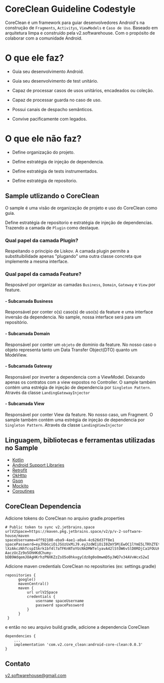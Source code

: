 # CoreClean Guideline Codestyle
CoreClean é um framework para guiar desenvolvedores Android's na construção de ```Fragments```, ```Activitys```, ```ViewModels``` e ```Caso de Uso```. Baseado em arquitetura limpa e construído pela v2.softwarehouse. Com o propósito de colaborar com a comunidade Android.

# O que ele faz?
- Guia seu desenvolvimento Android.

- Guia seu desenvolvimento de test unitário.

- Capaz de processar casos de usos unitários, encadeados ou coleção.

- Capaz de processar guarda no caso de uso.

- Possui canais de despacho semânticos.

- Convive pacificamente com legados.

# O que ele não faz?
- Define organização do projeto.

- Define estratégia de injeção de dependencia.

- Define estratégia de tests instrumentados.

- Define estratégia de repositorio.

## Sample utlizando o CoreClean

O sample é uma visão de organização de projeto e uso do CoreClean como guia. 

Define estratégia de repositorio e estratégia de injeção de dependencias. Trazendo a camada de ```Plugin``` como destaque.


### Qual papel da camada Plugin?

Respeitando o principio de Liskov. A camada plugin permite a substituibilidade apenas "plugando" uma outra classe concreta que implemente a mesma interface.


### Qual papel da camada Feature?

Resposável por organizar as camadas ```Business```,  ```Domain```, ```Gateway``` e ```View``` por feature.


#### - Subcamada Business

Responsável por conter o(s) caso(s) de uso(s) da feature e uma interface inversão da dependencia. No sample, nossa interface será para um repositório.


#### - Subcamada Domain

Responsável por conter um ```objeto``` de dominio da feature. No nosso caso o objeto representa tanto um Data Transfer Object(DTO) quanto um ModeView.


#### - Subcamada Gateway

Responsável por inverter a dependencia com a ViewModel. Deixando apenas os contratos com a view expostos no Controller. O sample também contém uma estrégia de injeção de dependencia por ```Singleton Pattern```. Através da classe ```LandingGatewayInjector```


#### - Subcamada View
Responsável por conter View da feature. No nosso caso, um Fragment. O sample também contém uma estrégia de injeção de dependencia por ```Singleton Pattern```. Através da classe ```LandingViewInjector```


## Linguagem, bibliotecas e ferramentas utilizadas no Sample
* [Kotlin](https://kotlinlang.org/)
* [Android Support Libraries](https://developer.android.com/topic/libraries/support-library)
* [Retrofit](http://square.github.io/retrofit/)
* [OkHttp](http://square.github.io/okhttp/)
* [Gson](https://github.com/google/gson)
* [Mockito](http://site.mockito.org/)
* [Coroutines](https://kotlinlang.org/docs/reference/coroutines-overview.html)



## CoreClean Dependencia
Adicione tokens do CoreClean no arquivo gradle.properties
``` 
# Public token to sync v2.jetbrains.space
urlV2Space=https://maven.pkg.jetbrains.space/v2/p/v-2-software-house/maven
spaceUsername=4ff92108-eba9-4ae1-a0a4-4c626d37f8e1
spacePassword=eyJhbGciOiJSUzUxMiJ9.eyJzdWIiOiI0ZmY5MjEwOC1lYmE5LTRhZTEtYTBhNC00YzYyNmQzN2Y4ZTEiLCJhdWQiOiI0ZmY5MjEwOC1lYmE5LTRhZTEtYTBhNC00YzYyNmQzN2Y4ZTEiLCJvcmdEb21haW4iOiJ2MiIsIm5hbWUiOiJ2Mi5zb2Z0d2FyZWhvdXNlIiwiaXNzIjoiaHR0cHM6XC9cL3YyLmpldGJyYWlucy5zcGFjZSIsInBlcm1fdG9rZW4iOiI0YU5WWjMzeW9uMHMiLCJwcmluY2lwYWxfdHlwZSI6IlNFUlZJQ0UiLCJpYXQiOjE2NjUwNzY1NDB9.eqr-lXzAkczNhTcspISkrk1bf4l7aTFKnNToYUcNkDMWTelyavA42lStOW6vSlD0RDjCa1FOUzKlunsPW4-AaczUcZz9o5OhHKdChumy-bDB9WdqemJOAgHKrhzPNXKZzZsO5o0hkxgyCdz8g0oOmwmD5yJWQ7v34AVvWcxS2wI
```

Adicione maven credentials CoreClean no repositories (ex: settings.gradle)
```
repositories {
      google()
      mavenCentral()
      maven {
          url urlV2Space
          credentials {
              username spaceUsername
              password spacePassword
          }
      }
 }
```

e então no seu arquivo build.gradle, adicione a dependencia CoreClean
```
dependencies {
    ...
    implementation 'com.v2.core_clean:android-core-clean:0.0.3'
}
```

## Contato
v2.softwarehouse@gmail.com
